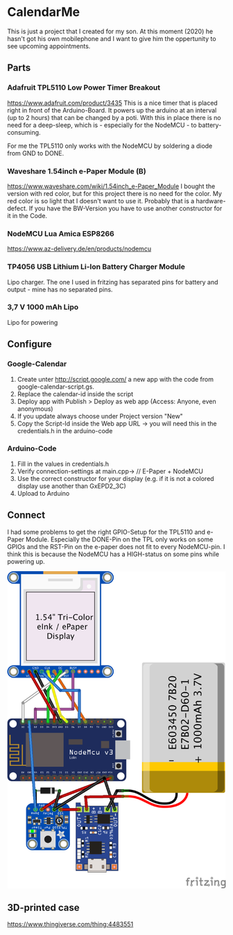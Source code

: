 # CalendarMe
This is just a project that I created for my son. At this moment (2020) he hasn't got his own mobilephone and I want to give him the oppertunity to see upcoming appointments. 

## Parts

### Adafruit TPL5110 Low Power Timer Breakout
<https://www.adafruit.com/product/3435>
This is a nice timer that is placed right in front of the Arduino-Board. It powers up the arduino at an interval (up to 2 hours) that can be changed by a poti. With this in place there is no need for a deep-sleep, which is - especially for the NodeMCU - to battery-consuming. 

For me the TPL5110 only works with the NodeMCU by soldering a diode from GND to DONE. 

### Waveshare 1.54inch e-Paper Module (B)
<https://www.waveshare.com/wiki/1.54inch_e-Paper_Module>
I bought the version with red color, but for this project there is no need for the color. My red color is so light that I doesn't want to use it. Probably that is a hardware-defect. If you have the BW-Version you have to use another constructor for it in the Code. 

### NodeMCU Lua Amica ESP8266
<https://www.az-delivery.de/en/products/nodemcu>

### TP4056 USB Lithium Li-Ion Battery Charger Module
Lipo charger. The one I used in fritzing has separated pins for battery and output - mine has no separated pins. 

### 3,7 V 1000 mAh Lipo
Lipo for powering

## Configure

### Google-Calendar
1. Create unter http://script.google.com/ a new app with the code from google-calendar-script.gs.
2. Replace the calendar-id inside the script
3. Deploy app with Publish > Deploy as web app (Access: Anyone, even anonymous)
4. If you update always choose under Project version "New"
5. Copy the Script-Id inside the Web app URL -> you will need this in the credentials.h in the arduino-code

### Arduino-Code
1. Fill in the values in credentials.h
2. Verify connection-settings at main.cpp-> // E-Paper + NodeMCU
3. Use the correct constructor for your display (e.g. if it is not a colored display use another than GxEPD2_3C)
4. Upload to Arduino

## Connect
I had some problems to get the right GPIO-Setup for the TPL5110 and e-Paper Module. Especially the DONE-Pin on the TPL only works on some GPIOs and the RST-Pin on the e-paper does not fit to every NodeMCU-pin. I think this is because the NodeMCU has a HIGH-status on some pins while powering up. 

![friting-diagramm](./CalendarMe.png)

## 3D-printed case
<https://www.thingiverse.com/thing:4483551>